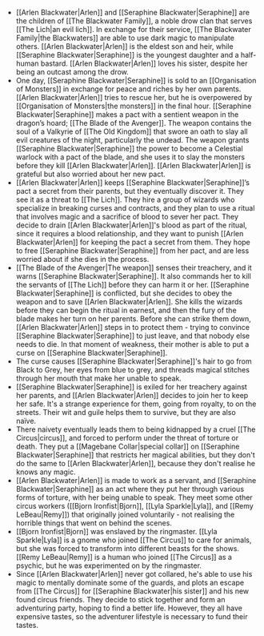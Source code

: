 - [[Arlen Blackwater|Arlen]] and [[Seraphine Blackwater|Seraphine]] are the children of [[The Blackwater Family]], a noble drow clan that serves [[The Lich|an evil lich]]. In exchange for their service, [[The Blackwater Family|the Blackwaters]] are able to use dark magic to manipulate others. [[Arlen Blackwater|Arlen]] is the eldest son and heir, while [[Seraphine Blackwater|Seraphine]] is the youngest daughter and a half-human bastard. [[Arlen Blackwater|Arlen]] loves his sister, despite her being an outcast among the drow.
- One day, [[Seraphine Blackwater|Seraphine]] is sold to an [[Organisation of Monsters]] in exchange for peace and riches by her own parents. [[Arlen Blackwater|Arlen]] tries to rescue her, but he is overpowered by [[Organisation of Monsters|the monsters]] in the final hour. [[Seraphine Blackwater|Seraphine]] makes a pact with a sentient weapon in the dragon’s hoard; [[The Blade of the Avenger]]. The weapon contains the soul of a Valkyrie of  [[The Old Kingdom]] that swore an oath to slay all evil creatures of the night, particularly the undead. The weapon grants [[Seraphine Blackwater|Seraphine]] the power to become a Celestial warlock with a pact of the blade, and she uses it to slay the monsters before they kill [[Arlen Blackwater|Arlen]]. [[Arlen Blackwater|Arlen]] is grateful but also worried about her new pact.
- [[Arlen Blackwater|Arlen]] keeps [[Seraphine Blackwater|Seraphine]]’s pact a secret from their parents, but they eventually discover it. They see it as a threat to [[The Lich]]. They hire a group of wizards who specialize in breaking curses and contracts, and they plan to use a ritual that involves magic and a sacrifice of blood to sever her pact. They decide to drain [[Arlen Blackwater|Arlen]]'s blood as part of the ritual, since it requires a blood relationship, and they want to punish [[Arlen Blackwater|Arlen]] for keeping the pact a secret from them. They hope to free [[Seraphine Blackwater|Seraphine]] from her pact, and are less worried about if she dies in the process.
- [[The Blade of the Avenger|The weapon]] senses their treachery, and it warns [[Seraphine Blackwater|Seraphine]]. It also commands her to kill the servants of [[The Lich]] before they can harm it or her. [[Seraphine Blackwater|Seraphine]] is conflicted, but she decides to obey the weapon and to save [[Arlen Blackwater|Arlen]]. She kills the wizards before they can begin the ritual in earnest, and then the fury of the blade makes her turn on her parents. Before she can strike them down, [[Arlen Blackwater|Arlen]] steps in to protect them - trying to convince [[Seraphine Blackwater|Seraphine]] to just leave, and that nobody else needs to die. In that moment of weakness, their mother is able to put a curse on [[Seraphine Blackwater|Seraphine]].
- The curse causes [[Seraphine Blackwater|Seraphine]]'s hair to go from Black to Grey, her eyes from blue to grey, and threads magical stitches through her mouth that make her unable to speak. 
- [[Seraphine Blackwater|Seraphine]] is exiled for her treachery against her parents, and [[Arlen Blackwater|Arlen]] decides to join her to keep her safe. It's a strange experience for them, going from royalty, to on the streets. Their wit and guile helps them to survive, but they are also naïve.
- There naivety eventually leads them to being kidnapped by a cruel [[The Circus|circus]], and forced to perform under the threat of torture or death. They put a [[Magebane Collar|special collar]] on [[Seraphine Blackwater|Seraphine]] that restricts her magical abilities, but they don't do the same to [[Arlen Blackwater|Arlen]], because they don't realise he knows any magic.
- [[Arlen Blackwater|Arlen]] is made to work as a servant, and [[Seraphine Blackwater|Seraphine]] as an act where they put her through various forms of torture, with her being unable to speak. They meet some other circus workers ([[Bjorn Ironfist|Bjorn]], [[Lyla Sparkle|Lyla]], and [[Remy LeBeau|Remy]]) that originally joined voluntarily - not realising the horrible things that went on behind the scenes.
- [[Bjorn Ironfist|Bjorn]] was enslaved by the ringmaster. [[Lyla Sparkle|Lyla]] is a gnome who joined [[The Circus]] to care for animals, but she was forced to transform into different beasts for the shows. [[Remy LeBeau|Remy]] is a human who joined [[The Circus]] as a psychic, but he was experimented on by the ringmaster. 
- Since [[Arlen Blackwater|Arlen]] never got collared, he's able to use his magic to mentally dominate some of the guards, and plots an escape from [[The Circus]] for [[Seraphine Blackwater|his sister]] and his new found circus friends. They decide to stick together and form an adventuring party, hoping to find a better life. However, they all have expensive tastes, so the adventurer lifestyle is necessary to fund their tastes.